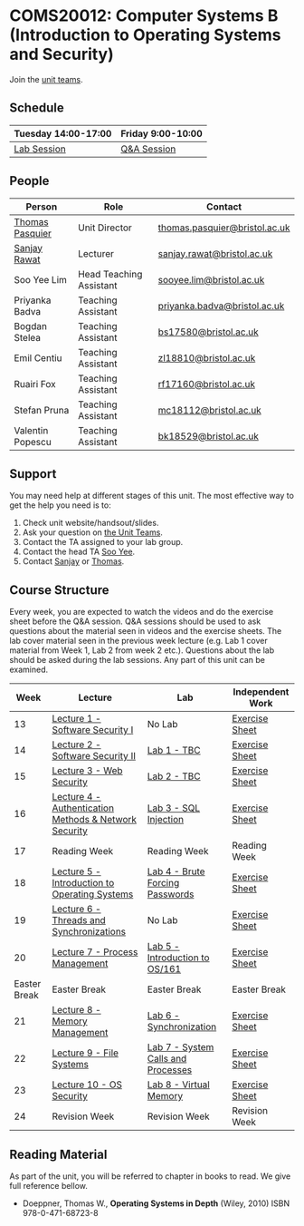 # COMS20012: Computer Systems B (Introduction to Operating Systems and Security)

Join the [unit teams](https://teams.microsoft.com/l/team/19%3aff191de5355b4a6b88345c818e0020ce%40thread.tacv2/conversations?groupId=864bfa2b-91ca-4439-b9cf-c33e7d2d3fcb&tenantId=b2e47f30-cd7d-4a4e-a5da-b18cf1a4151b).

## Schedule

| Tuesday 14:00-17:00 | Friday 9:00-10:00 |
|---------------------|-------------------|
| [Lab Session](https://teams.microsoft.com/l/team/19%3aff191de5355b4a6b88345c818e0020ce%40thread.tacv2/conversations?groupId=864bfa2b-91ca-4439-b9cf-c33e7d2d3fcb&tenantId=b2e47f30-cd7d-4a4e-a5da-b18cf1a4151b)         | [Q&A Session](https://teams.microsoft.com/l/team/19%3aff191de5355b4a6b88345c818e0020ce%40thread.tacv2/conversations?groupId=864bfa2b-91ca-4439-b9cf-c33e7d2d3fcb&tenantId=b2e47f30-cd7d-4a4e-a5da-b18cf1a4151b)       |

## People

| Person          | Role               | Contact                                                               |
|-----------------|--------------------|-----------------------------------------------------------------------|
| [Thomas Pasquier](https://tfjmp.org/) | Unit Director           | [thomas.pasquier@bristol.ac.uk](mailto:thomas.pasquier@bristol.ac.uk) |
| [Sanjay Rawat](https://research-information.bris.ac.uk/en/persons/sanjay-rawat)    | Lecturer      | [sanjay.rawat@bristol.ac.uk](mailto:sanjay.rawat@bristol.ac.uk)       |
| Soo Yee Lim     | Head Teaching Assistant | [sooyee.lim@bristol.ac.uk](mailto:sooyee.lim@bristol.ac.uk)           |
| Priyanka Badva  | Teaching Assistant | [priyanka.badva@bristol.ac.uk](mailto:priyanka.badva@bristol.ac.uk)   |
| Bogdan Stelea  | Teaching Assistant | [bs17580@bristol.ac.uk](bs17580@bristol.ac.uk)   |
| Emil Centiu  | Teaching Assistant | [zl18810@bristol.ac.uk](zl18810@bristol.ac.uk)   |
| Ruairi Fox  | Teaching Assistant | [rf17160@bristol.ac.uk](rf17160@bristol.ac.uk)   |
| Stefan Pruna  | Teaching Assistant | [mc18112@bristol.ac.uk](mc18112@bristol.ac.uk)   |
| Valentin Popescu  | Teaching Assistant | [bk18529@bristol.ac.uk](bk18529@bristol.ac.uk)   |

## Support

You may need help at different stages of this unit.
The most effective way to get the help you need is to:

1. Check unit website/handsout/slides.
2. Ask your question on [the Unit Teams](https://teams.microsoft.com/l/team/19%3aff191de5355b4a6b88345c818e0020ce%40thread.tacv2/conversations?groupId=864bfa2b-91ca-4439-b9cf-c33e7d2d3fcb&tenantId=b2e47f30-cd7d-4a4e-a5da-b18cf1a4151b).
3. Contact the TA assigned to your lab group.
4. Contact the head TA [Soo Yee](mailto:sooyee.lim@bristol.ac.uk).
5. Contact [Sanjay](mailto:sanjay.rawat@bristol.ac.uk) or [Thomas](mailto:thomas.pasquier@bristol.ac.uk).

## Course Structure

Every week, you are expected to watch the videos and do the exercise sheet before the Q&A session.
Q&A sessions should be used to ask questions about the material seen in videos and the exercise sheets.
The lab cover material seen in the previous week lecture (e.g. Lab 1 cover material from Week 1, Lab 2 from week 2 etc.).
Questions about the lab should be asked during the lab sessions.
Any part of this unit can be examined.

| Week | Lecture      | Lab          | Independent Work           |
|------|--------------|--------------|----------------------------|
| 13   | [Lecture 1 - Software Security I](lectures/LECTURE1.md)      | No Lab | [Exercise Sheet](exercises/EXERCISES1.md) |
| 14   | [Lecture 2 - Software Security II](lectures/LECTURE2.md)      | [Lab 1 - TBC](labs/LAB1.md)  | [Exercise Sheet](exercises/EXERCISES2.md) |
| 15   | [Lecture 3 - Web Security](lectures/LECTURE3.md)  | [Lab 2 - TBC](labs/LAB2.md)  | [Exercise Sheet](exercises/EXERCISES3.md) |
| 16   | [Lecture 4 - Authentication Methods & Network Security](lectures/LECTURE4.md)    | [Lab 3 - SQL Injection](labs/LAB3.md)  | [Exercise Sheet](exercises/EXERCISES4.md) |
| 17  | Reading Week | Reading Week  | Reading Week |
| 18   | [Lecture 5 - Introduction to Operating Systems](lectures/LECTURE5.md)  | [Lab 4 - Brute Forcing Passwords](labs/LAB4.md)  | [Exercise Sheet](exercises/EXERCISES5.md) |
| 19   | [Lecture 6 - Threads and Synchronizations](lectures/LECTURE6.md)       | No Lab  | [Exercise Sheet](exercises/EXERCISES6.md) |
| 20   | [Lecture 7 - Process Management](lectures/LECTURE7.md)                | [Lab 5 - Introduction to OS/161](labs/LAB5.md)  | [Exercise Sheet](exercises/EXERCISES7.md) |
| Easter Break  | Easter Break | Easter Break  | Easter Break |
| 21   | [Lecture 8 - Memory Management](lectures/LECTURE8.md)                 | [Lab 6 - Synchronization](labs/LAB6.md)  | [Exercise Sheet](exercises/EXERCISES8.md) |
| 22   | [Lecture 9 - File Systems](lectures/LECTURE9.md)                      | [Lab 7 - System Calls and Processes](labs/LAB7.md)  | [Exercise Sheet](exercises/EXERCISES9.md) |
| 23   | [Lecture 10 - OS Security](lectures/LECTURE10.md)                      | [Lab 8 - Virtual Memory](labs/LAB8.md)  | [Exercise Sheet](exercises/EXERCISES10.md) |
| 24   | Revision Week                      | Revision Week   | Revision Week  |

## Reading Material

As part of the unit, you will be referred to chapter in books to read.
We give full reference bellow.

- Doeppner, Thomas W., **Operating Systems in Depth** (Wiley, 2010) ISBN 978-0-471-68723-8
